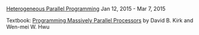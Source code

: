 [Heterogeneous Parallel Programming](https://www.coursera.org/course/hetero) Jan 12, 2015 - Mar 7, 2015

Textbook: [Programming Massively Parallel Processors](http://dl.acm.org/citation.cfm?id=1841511) by David B. Kirk and Wen-mei W. Hwu
